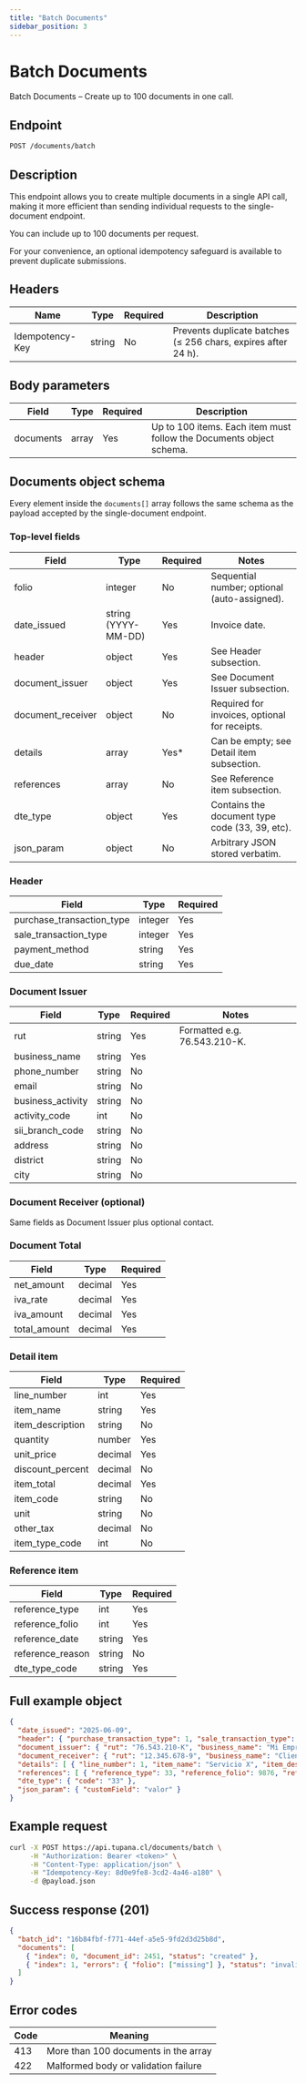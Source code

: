 ```yaml
---
title: "Batch Documents"
sidebar_position: 3
---
```


# Batch Documents

Batch Documents – Create up to 100 documents in one call.

## Endpoint

```bash
POST /documents/batch
```

## Description

This endpoint allows you to create multiple documents in a single API call, making it more 
efficient than sending individual requests to the single-document endpoint.

You can include up to 100 documents per request.

For your convenience, an optional idempotency safeguard is available to prevent duplicate 
submissions.

## Headers

| Name | Type | Required | Description |
|------|------|----------|-------------|
| Idempotency-Key | string | No | Prevents duplicate batches (≤ 256 chars, expires after 24 h). |

## Body parameters

| Field | Type | Required | Description |
|-------|------|----------|-------------|
| documents | array | Yes | Up to 100 items. Each item must follow the Documents object schema. |

## Documents object schema

Every element inside the `documents[]` array follows the same schema as the payload accepted by 
the single-document endpoint.

### Top-level fields

| Field | Type | Required | Notes |
|-------|------|----------|-------|
| folio | integer | No | Sequential number; optional (auto-assigned). |
| date_issued | string (YYYY-MM-DD) | Yes | Invoice date. |
| header | object | Yes | See Header subsection. |
| document_issuer | object | Yes | See Document Issuer subsection. |
| document_receiver | object | No | Required for invoices, optional for receipts. |
| details | array | Yes* | Can be empty; see Detail item subsection. |
| references | array | No | See Reference item subsection. |
| dte_type | object | Yes | Contains the document type code (33, 39, etc). |
| json_param | object | No | Arbitrary JSON stored verbatim. |

### Header

| Field | Type | Required |
|-------|------|----------|
| purchase_transaction_type | integer | Yes |
| sale_transaction_type | integer | Yes |
| payment_method | string | Yes |
| due_date | string | Yes |

### Document Issuer

| Field | Type | Required | Notes |
|-------|------|----------|-------|
| rut | string | Yes | Formatted e.g. 76.543.210-K. |
| business_name | string | Yes | |
| phone_number | string | No | |
| email | string | No | |
| business_activity | string | No | |
| activity_code | int | No | |
| sii_branch_code | string | No | |
| address | string | No | |
| district | string | No | |
| city | string | No | |

### Document Receiver (optional)

Same fields as Document Issuer plus optional contact.

### Document Total

| Field | Type | Required |
|-------|------|----------|
| net_amount | decimal | Yes |
| iva_rate | decimal | Yes |
| iva_amount | decimal | Yes |
| total_amount | decimal | Yes |

### Detail item

| Field | Type | Required |
|-------|------|----------|
| line_number | int | Yes |
| item_name | string | Yes |
| item_description | string | No |
| quantity | number | Yes |
| unit_price | decimal | Yes |
| discount_percent | decimal | No |
| item_total | decimal | Yes |
| item_code | string | No |
| unit | string | No |
| other_tax | decimal | No |
| item_type_code | int | No |

### Reference item

| Field | Type | Required |
|-------|------|----------|
| reference_type | int | Yes |
| reference_folio | int | Yes |
| reference_date | string | Yes |
| reference_reason | string | No |
| dte_type_code | string | Yes |

## Full example object

```json
{
  "date_issued": "2025-06-09",
  "header": { "purchase_transaction_type": 1, "sale_transaction_type": 1, "payment_method": "EF", "due_date": "2025-07-09" },
  "document_issuer": { "rut": "76.543.210-K", "business_name": "Mi Empresa SpA", "phone_number": "+56 2 1234567", "email": "ventas@miempresa.cl", "business_activity": "Wholesale", "activity_code": 47190, "sii_branch_code": "123", "address": "Av. Siempre Viva 123", "district": "Santiago", "city": "Santiago" },
  "document_receiver": { "rut": "12.345.678-9", "business_name": "Cliente Ejemplo Ltda.", "business_activity": "Consulting", "contact": "Juan Pérez", "address": "Camino del Cliente 456", "district": "Providencia", "city": "Santiago" },
  "details": [ { "line_number": 1, "item_name": "Servicio X", "item_description": "Descripción", "quantity": 1, "unit_price": 1000.00, "discount_percent": 0, "item_total": 1000.00, "item_code": "SVC-001", "unit": "UN", "other_tax": 0, "item_type_code": 1 } ],
  "references": [ { "reference_type": 33, "reference_folio": 9876, "reference_date": "2025-05-31", "reference_reason": "Anula folio 9876", "dte_type_code": "33" } ],
  "dte_type": { "code": "33" },
  "json_param": { "customField": "valor" }
}
```

## Example request

```bash
curl -X POST https://api.tupana.cl/documents/batch \
     -H "Authorization: Bearer <token>" \
     -H "Content-Type: application/json" \
     -H "Idempotency-Key: 8d0e9fe8-3cd2-4a46-a180" \
     -d @payload.json
```

## Success response (201)

```json
{
  "batch_id": "16b84fbf-f771-44ef-a5e5-9fd2d3d25b8d",
  "documents": [
    { "index": 0, "document_id": 2451, "status": "created" },
    { "index": 1, "errors": { "folio": ["missing"] }, "status": "invalid" }
  ]
}
```

## Error codes

| Code | Meaning |
|------|---------|
| 413 | More than 100 documents in the array |
| 422 | Malformed body or validation failure | 